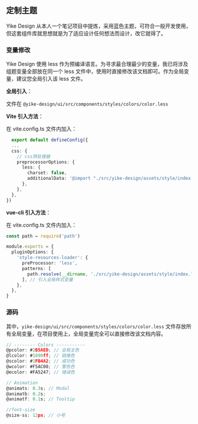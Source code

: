 ## 定制主题

Yike Design 从本人一个笔记项目中提炼，采用蓝色主题，可符合一般开发使用，但这套组件库就思想就是为了适应设计任何想法而设计，改它就得了。

### 变量修改

Yike Design 使用 less 作为预编译语言。为寻求最合理最少的变量，我已将涉及组题变量全部放在同一个 less 文件中，使用时直接修改该文档即可。作为全局变量，建议您全局引入该 less 文件。

**全局引入**：

文件在 `@yike-design/ui/src/components/styles/colors/color.less`

**Vite 引入方法**：

在 vite.config.ts 文件内加入：

```ts
  export default defineConfig({
  ...
  css: {
    // css预处理器
    preprocessorOptions: {
      less: {
        charset: false,
        additionalData: '@import "./src/yike-design/assets/style/index.less";',
      },
    },
  },
})
```

**vue-cli 引入方法**：

在 vite.config.ts 文件内加入：

```ts
const path = require('path')

module.exports = {
  pluginOptions: {
    'style-resources-loader': {
      preProcessor: 'less',
      patterns: [
        path.resolve(__dirname, './src/yike-design/assets/style/index.less'),
      ], // 引入全局样式变量
    },
  },
}
```

### 源码

其中，`yike-design/ui/src/components/styles/colors/color.less` 文件存放所有全局变量，在项目使用上，全局变量完全可以直接修改该文档内容。

```ts
// -------- Colors -----------
@pcolor: #2B5AED; // 全局主色
@lcolor: #1890ff; // 链接色
@scolor: #1FB4A2; // 成功色
@wcolor: #F5AC08; // 警告色
@ecolor: #FA5247; // 错误色

// Animation
@animats: 0.3s; // Modal
@animatb: 0.2s;
@animatf: 0.1s; // Tooltip

//font-size
@size-ss: 12px; // 小号

```
